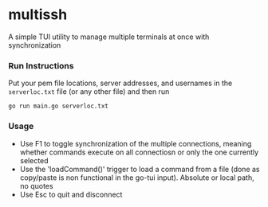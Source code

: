 # multissh
A simple TUI utility to manage multiple terminals at once with synchronization

### Run Instructions
Put your pem file locations, server addresses, and usernames in the `serverloc.txt` file (or any other file) and then run
```
go run main.go serverloc.txt
```

### Usage
 - Use F1 to toggle synchronization of the multiple connections, meaning whether commands execute on all connectiosn or only the one currently selected
 - Use the 'loadCommand(<filename>)' trigger to load a command from a file (done as copy/paste is non functional in the go-tui input). Absolute or local path, no quotes
 - Use Esc to quit and disconnect
